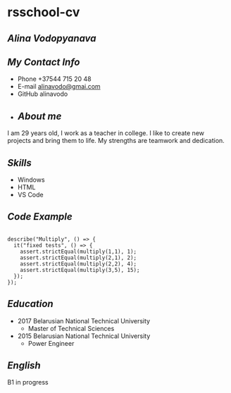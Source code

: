 # **rsschool-cv**
## *Alina Vodopyanava*
## *My Contact Info*
* Phone +37544 715 20 48
* E-mail alinavodo@gmai.com
* GitHub alinavodo
* ## *About me*
I am 29 years old, I work as a teacher in college. I like to create new projects and bring them to life. 
My strengths are teamwork and dedication.
## *Skills*
* Windows
* HTML
* VS Code
## *Code Example*
```const assert = require("chai").assert;

describe("Multiply", () => {
  it("fixed tests", () => {
    assert.strictEqual(multiply(1,1), 1);
    assert.strictEqual(multiply(2,1), 2);
    assert.strictEqual(multiply(2,2), 4);
    assert.strictEqual(multiply(3,5), 15);   
  });
}); 
```
## *Education*
* 2017 Belarusian National Technical University
  * Master of Technical Sciences
* 2015 Belarusian National Technical University 
  *  Power Engineer
## *English*
B1 in progress

